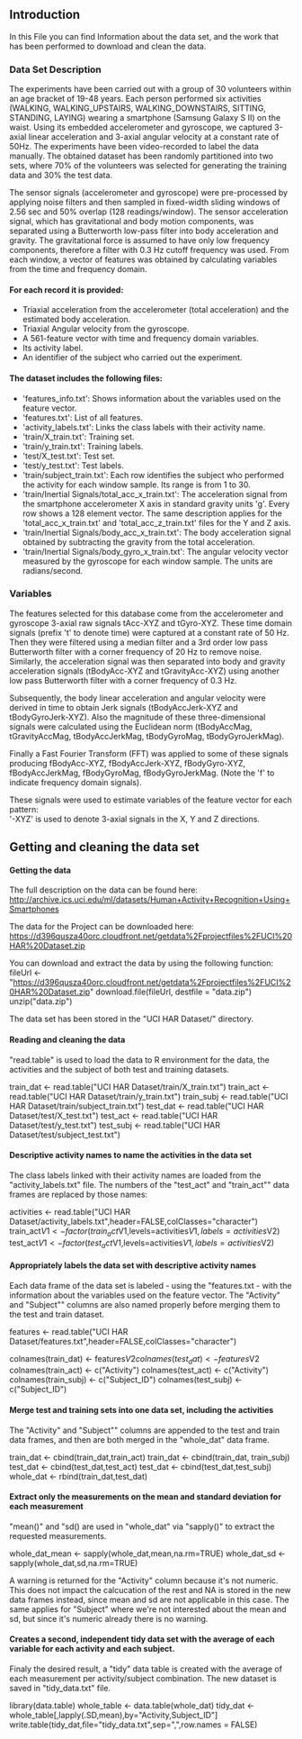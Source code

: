 ## Introduction

In this File you can find Information about the data set, and the work that has been performed to download and clean the data.

### Data Set Description

The experiments have been carried out with a group of 30 volunteers within an age bracket of 19-48 years. Each person performed six activities (WALKING, WALKING_UPSTAIRS, WALKING_DOWNSTAIRS, SITTING, STANDING, LAYING) wearing a smartphone (Samsung Galaxy S II) on the waist. Using its embedded accelerometer and gyroscope, we captured 3-axial linear acceleration and 3-axial angular velocity at a constant rate of 50Hz. The experiments have been video-recorded to label the data manually. The obtained dataset has been randomly partitioned into two sets, where 70% of the volunteers was selected for generating the training data and 30% the test data. 

The sensor signals (accelerometer and gyroscope) were pre-processed by applying noise filters and then sampled in fixed-width sliding windows of 2.56 sec and 50% overlap (128 readings/window). The sensor acceleration signal, which has gravitational and body motion components, was separated using a Butterworth low-pass filter into body acceleration and gravity. The gravitational force is assumed to have only low frequency components, therefore a filter with 0.3 Hz cutoff frequency was used. From each window, a vector of features was obtained by calculating variables from the time and frequency domain. 

#### For each record it is provided:

* Triaxial acceleration from the accelerometer (total acceleration) and the estimated body acceleration.
* Triaxial Angular velocity from the gyroscope. 
* A 561-feature vector with time and frequency domain variables. 
* Its activity label. 
* An identifier of the subject who carried out the experiment.

#### The dataset includes the following files:

* 'features_info.txt': Shows information about the variables used on the feature vector.
* 'features.txt': List of all features.
* 'activity_labels.txt': Links the class labels with their activity name.
* 'train/X_train.txt': Training set.
* 'train/y_train.txt': Training labels.
* 'test/X_test.txt': Test set.
* 'test/y_test.txt': Test labels.
* 'train/subject_train.txt': Each row identifies the subject who performed the activity for each window sample. Its range is from 1 to 30. 
* 'train/Inertial Signals/total_acc_x_train.txt': The acceleration signal from the smartphone accelerometer X axis in standard gravity units 'g'. Every row shows a 128 element vector. The same description applies for the 'total_acc_x_train.txt' and 'total_acc_z_train.txt' files for the Y and Z axis. 
* 'train/Inertial Signals/body_acc_x_train.txt': The body acceleration signal obtained by subtracting the gravity from the total acceleration. 
* 'train/Inertial Signals/body_gyro_x_train.txt': The angular velocity vector measured by the gyroscope for each window sample. The units are radians/second. 

### Variables

The features selected for this database come from the accelerometer and gyroscope 3-axial raw signals tAcc-XYZ and tGyro-XYZ. These time domain signals (prefix 't' to denote time) were captured at a constant rate of 50 Hz. Then they were filtered using a median filter and a 3rd order low pass Butterworth filter with a corner frequency of 20 Hz to remove noise. Similarly, the acceleration signal was then separated into body and gravity acceleration signals (tBodyAcc-XYZ and tGravityAcc-XYZ) using another low pass Butterworth filter with a corner frequency of 0.3 Hz. 

Subsequently, the body linear acceleration and angular velocity were derived in time to obtain Jerk signals (tBodyAccJerk-XYZ and tBodyGyroJerk-XYZ). Also the magnitude of these three-dimensional signals were calculated using the Euclidean norm (tBodyAccMag, tGravityAccMag, tBodyAccJerkMag, tBodyGyroMag, tBodyGyroJerkMag). 

Finally a Fast Fourier Transform (FFT) was applied to some of these signals producing fBodyAcc-XYZ, fBodyAccJerk-XYZ, fBodyGyro-XYZ, fBodyAccJerkMag, fBodyGyroMag, fBodyGyroJerkMag. (Note the 'f' to indicate frequency domain signals). 

These signals were used to estimate variables of the feature vector for each pattern:  
'-XYZ' is used to denote 3-axial signals in the X, Y and Z directions.


## Getting and cleaning the data set

#### Getting the data

The full description on the data can be found here:
http://archive.ics.uci.edu/ml/datasets/Human+Activity+Recognition+Using+Smartphones 

The data for the Project can be downloaded here:
https://d396qusza40orc.cloudfront.net/getdata%2Fprojectfiles%2FUCI%20HAR%20Dataset.zip


You can download and extract the data by using the following function:
fileUrl <- "https://d396qusza40orc.cloudfront.net/getdata%2Fprojectfiles%2FUCI%20HAR%20Dataset.zip"
download.file(fileUrl, destfile = "data.zip")
unzip("data.zip")

The data set has been stored in the "UCI HAR Dataset/" directory.



#### Reading and cleaning the data

"read.table" is used to load the data to R environment for the data, the activities and the subject of both test and training datasets.

train_dat <- read.table("UCI HAR Dataset/train/X_train.txt")
train_act <- read.table("UCI HAR Dataset/train/y_train.txt")
train_subj <- read.table("UCI HAR Dataset/train/subject_train.txt")
test_dat <- read.table("UCI HAR Dataset/test/X_test.txt")
test_act <- read.table("UCI HAR Dataset/test/y_test.txt")
test_subj <- read.table("UCI HAR Dataset/test/subject_test.txt")



#### Descriptive activity names to name the activities in the data set

The class labels linked with their activity names are loaded from the "activity_labels.txt" file. 
The numbers of the "test_act" and "train_act"" data frames are replaced by those names:

activities <- read.table("UCI HAR Dataset/activity_labels.txt",header=FALSE,colClasses="character")
train_act$V1 <- factor(train_act$V1,levels=activities$V1,labels=activities$V2)
test_act$V1 <- factor(test_act$V1,levels=activities$V1,labels=activities$V2)



#### Appropriately labels the data set with descriptive activity names

Each data frame of the data set is labeled - using the "features.txt - with the information about the variables used on the feature vector. The "Activity" and "Subject"" columns are also named properly before merging them to the test and train dataset.


features <- read.table("UCI HAR Dataset/features.txt",header=FALSE,colClasses="character")

colnames(train_dat) <- features$V2
colnames(test_dat) <- features$V2
colnames(train_act) <- c("Activity")
colnames(test_act) <- c("Activity")
colnames(train_subj) <- c("Subject_ID")
colnames(test_subj) <- c("Subject_ID")


#### Merge test and training sets into one data set, including the activities

The "Activity" and "Subject"" columns are appended to the test and train data frames, and then are both merged in the "whole_dat" data frame.

train_dat <- cbind(train_dat,train_act)
train_dat <- cbind(train_dat, train_subj)
test_dat <- cbind(test_dat,test_act)
test_dat <- cbind(test_dat,test_subj)
whole_dat <- rbind(train_dat,test_dat)


#### Extract only the measurements on the mean and standard deviation for each measurement

"mean()" and "sd() are used in "whole_dat" via "sapply()" to extract the requested measurements.


whole_dat_mean <- sapply(whole_dat,mean,na.rm=TRUE)
whole_dat_sd <- sapply(whole_dat,sd,na.rm=TRUE)


A warning is returned for the "Activity" column because it's not numeric. This does not impact the calcucation of the rest and NA is stored in the new data frames instead, since mean and sd are not applicable in this case. The same applies for "Subject" where we're not interested about the mean and sd, but since it's numeric already there is no warning.


#### Creates a second, independent tidy data set with the average of each variable for each activity and each subject.

Finaly the desired result, a "tidy" data table is created with the average of each measurement per activity/subject combination. The new dataset is saved in "tidy_data.txt" file.

library(data.table)
whole_table <- data.table(whole_dat)
tidy_dat <- whole_table[,lapply(.SD,mean),by="Activity,Subject_ID"]
write.table(tidy_dat,file="tidy_data.txt",sep=",",row.names = FALSE)

